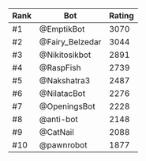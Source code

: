 Rank|Bot|Rating
---|---|---
#1|@EmptikBot|3070
#2|@Fairy_Belzedar|3044
#3|@Nikitosikbot|2891
#4|@RaspFish|2739
#5|@Nakshatra3|2487
#6|@NilatacBot|2276
#7|@OpeningsBot|2228
#8|@anti-bot|2148
#9|@CatNail|2088
#10|@pawnrobot|1877
